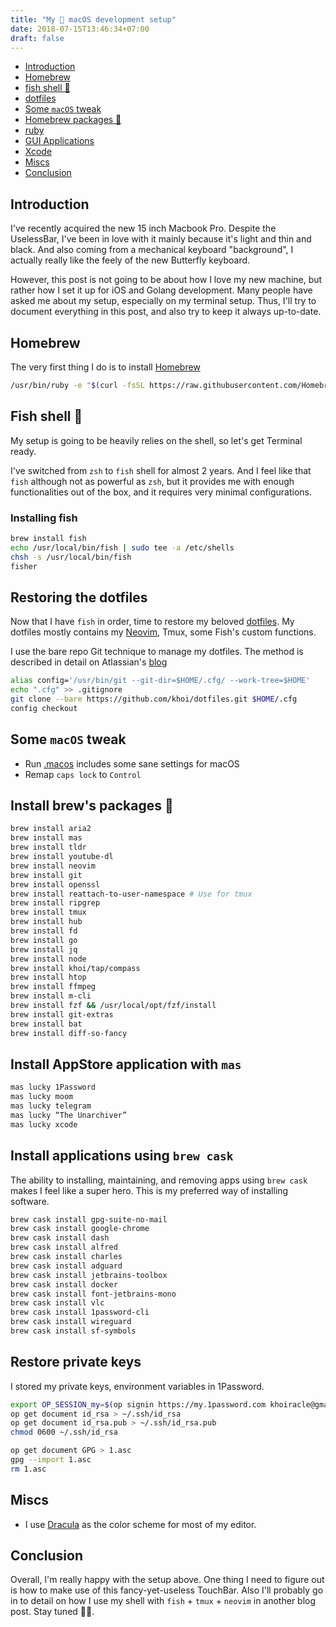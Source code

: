 ```yaml
---
title: "My  macOS development setup"
date: 2018-07-15T13:46:34+07:00
draft: false
---
```


- [Introduction](#introduction)
- [Homebrew](#homebrew)
- [fish shell 🐡](#fish-shell-🐡)
- [dotfiles](#restoring-the-dotfiles)
- [Some `macOS` tweak](#some-macos-tweak)
- [Homebrew packages 🍺](#install-brews-packages-🍺)
- [ruby](#install-ruby-using-rbenv)
- [GUI Applications](#install-applications-using-brew-cask)
- [Xcode](#xcode)
- [Miscs](#miscs)
- [Conclusion](#conclusion)

## Introduction

I've recently acquired the new 15 inch Macbook Pro. Despite the UselessBar, I've been in love with it mainly because it's light and thin and black. And also coming from a mechanical keyboard "background", I actually really like the feely of the new Butterfly keyboard. 

However, this post is not going to be about how I love my new machine, but rather how I set it up for iOS and Golang development. Many people have asked me about my setup, especially on my terminal setup. Thus, I'll try  to document everything in this post, and also try to keep it always up-to-date.

## Homebrew
The very first thing I do is to install [Homebrew](https://brew.sh) 

```bash
/usr/bin/ruby -e "$(curl -fsSL https://raw.githubusercontent.com/Homebrew/install/master/install)"
```

## Fish shell 🐡

My setup is going to be heavily relies on the shell, so let's get Terminal ready.

I've switched from `zsh` to `fish` shell for almost 2 years. And I feel like that `fish` although not as powerful as `zsh`, but it provides me with enough functionalities out of the box, and it requires very minimal configurations. 

### Installing fish

```bash
brew install fish
echo /usr/local/bin/fish | sudo tee -a /etc/shells
chsh -s /usr/local/bin/fish
fisher 
```

## Restoring the dotfiles

Now that I have `fish` in order, time to restore my beloved [dotfiles](https://github.com/khoi/dotfiles). My dotfiles mostly contains my [Neovim](https://neovim.io), Tmux, some Fish's custom functions.

I use the bare repo Git technique to manage my dotfiles. The method is described in detail on Atlassian's [blog](https://developer.atlassian.com/blog/2016/02/best-way-to-store-dotfiles-git-bare-repo/)

```bash
alias config='/usr/bin/git --git-dir=$HOME/.cfg/ --work-tree=$HOME'
echo ".cfg" >> .gitignore
git clone --bare https://github.com/khoi/dotfiles.git $HOME/.cfg  
config checkout
```

## Some `macOS` tweak

- Run [.macos](https://github.com/khoi/dotfiles/blob/master/.macos) includes some sane settings for macOS
- Remap `caps lock` to `Control` 

## Install brew's packages 🍺

```bash
brew install aria2
brew install mas
brew install tldr
brew install youtube-dl
brew install neovim
brew install git 
brew install openssl
brew install reattach-to-user-namespace # Use for tmux
brew install ripgrep
brew install tmux
brew install hub 
brew install fd
brew install go
brew install jq
brew install node
brew install khoi/tap/compass
brew install htop
brew install ffmpeg
brew install m-cli
brew install fzf && /usr/local/opt/fzf/install
brew install git-extras
brew install bat
brew install diff-so-fancy
```

## Install AppStore application with `mas`

```bash
mas lucky 1Password
mas lucky moom
mas lucky telegram
mas lucky “The Unarchiver”
mas lucky xcode
```

## Install applications using `brew cask`

The ability to installing, maintaining, and removing apps using `brew cask` makes I feel like a super hero. This is my preferred way of installing software. 

```bash
brew cask install gpg-suite-no-mail
brew cask install google-chrome
brew cask install dash
brew cask install alfred
brew cask install charles 
brew cask install adguard 
brew cask install jetbrains-toolbox 
brew cask install docker
brew cask install font-jetbrains-mono
brew cask install vlc
brew cask install 1password-cli
brew cask install wireguard
brew cask install sf-symbols
```

## Restore private keys

I stored my private keys, environment variables in 1Password. 

```bash
export OP_SESSION_my=$(op signin https://my.1password.com khoiracle@gmail.com --output=raw)
op get document id_rsa > ~/.ssh/id_rsa
op get document id_rsa.pub > ~/.ssh/id_rsa.pub
chmod 0600 ~/.ssh/id_rsa

op get document GPG > 1.asc
gpg --import 1.asc
rm 1.asc
```

## Miscs

- I use [Dracula](http://draculatheme.com) as the color scheme for most of my editor.


## Conclusion

Overall, I'm really happy with the setup above. One thing I need to figure out is how to make use of this fancy-yet-useless TouchBar. Also I'll probably go in to detail on how I use my shell with `fish` + `tmux` + `neovim` in another blog post. Stay tuned 🙇‍♂️.

